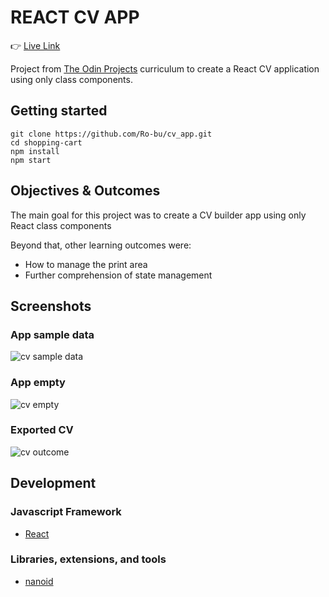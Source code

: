 # REACT CV APP

:point_right: [Live Link](https://ro-bu.github.io/cv_app/)

Project from [The Odin Projects](https://theodinproject.com/) curriculum to create a React CV application using only class components.

## Getting started

```
git clone https://github.com/Ro-bu/cv_app.git
cd shopping-cart
npm install
npm start
```

## Objectives & Outcomes

The main goal for this project was to create a CV builder app using only React class components

Beyond that, other learning outcomes were:

- How to manage the print area
- Further comprehension of state management

## Screenshots

### App sample data
![cv sample data](https://user-images.githubusercontent.com/74863940/182241405-b0ffef0f-8db5-4c6d-b317-232cc49a62c4.PNG)

### App empty
![cv empty](https://user-images.githubusercontent.com/74863940/182241428-d072d777-656f-4e88-aead-624dde76d722.PNG)

### Exported CV
![cv outcome](https://user-images.githubusercontent.com/74863940/182241516-a1a094cb-880e-47e5-baf2-5a7e7dce1b16.PNG)


## Development

### Javascript Framework

- [React](https://github.com/facebook/create-react-app)

### Libraries, extensions, and tools

- [nanoid](https://www.npmjs.com/package/nanoid)
